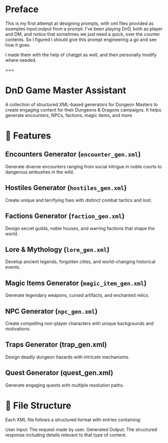 # Preface
This is my first attempt at designing prompts, with xml files provided as examples input:output from a prompt. I've been playing DnD, both as player and DM, and notice that sometimes we just need a quick, over the counter contents. So I figured I should give this prompt engineering a go and see how it goes.

I made them with the help of chatgpt as well, and then personally modify where needed.

===
# DnD Game Master Assistant
A collection of structured XML-based generators for Dungeon Masters to create engaging content for their Dungeons & Dragons campaigns. It helps generate encounters, NPCs, factions, magic items, and more.

# 📜 Features
## Encounters Generator (`encounter_gen.xml`)
Generate diverse encounters ranging from social intrigue in noble courts to dangerous ambushes in the wild.

## Hostiles Generator (`hostiles_gen.xml`)
Create unique and terrifying foes with distinct combat tactics and loot.

## Factions Generator (`faction_gen.xml`)
Design secret guilds, noble houses, and warring factions that shape the world.

## Lore & Mythology (`lore_gen.xml`)
Develop ancient legends, forgotten cities, and world-changing historical events.

## Magic Items Generator (`magic_item_gen.xml`)
Generate legendary weapons, cursed artifacts, and enchanted relics.

## NPC Generator (`npc_gen.xml`)
Create compelling non-player characters with unique backgrounds and motivations.

## Traps Generator (trap_gen.xml)
Design deadly dungeon hazards with intricate mechanisms.

## Quest Generator (quest_gen.xml)
Generate engaging quests with multiple resolution paths.

# 📂 File Structure
Each XML file follows a structured format with <example> entries containing:

User Input: The request made by user.
Generated Output: The structured response including details relevant to that type of content.
